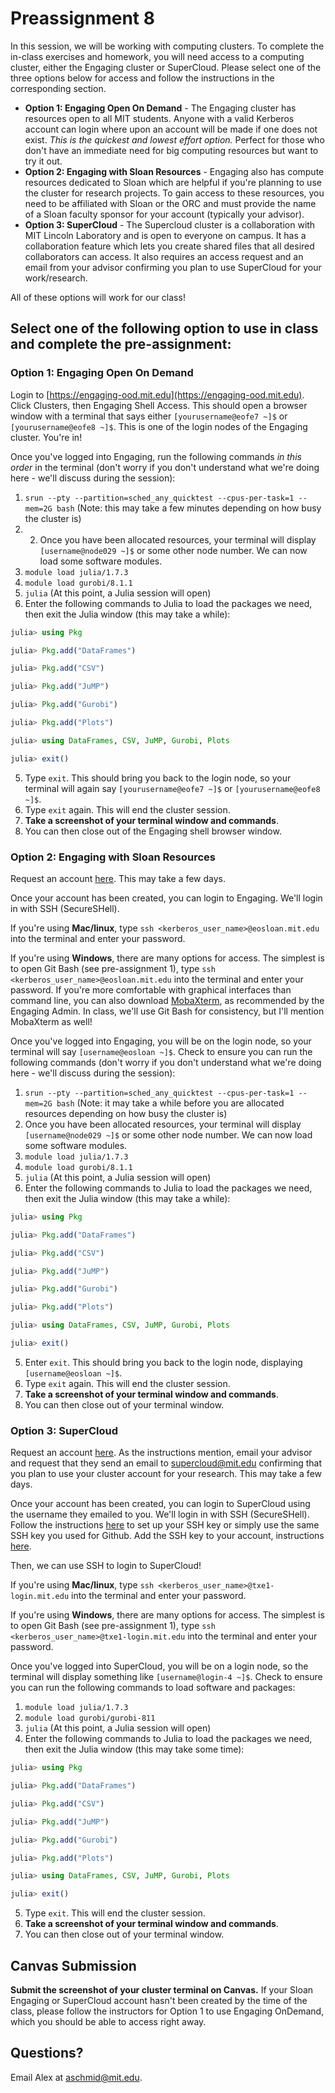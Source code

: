 # Preassignment 8

In this session, we will be working with computing clusters. To complete the in-class exercises and homework, you will need access to a computing cluster, either the Engaging cluster or SuperCloud. Please select one of the three options below for access and follow the instructions in the corresponding section.
- **Option 1: Engaging Open On Demand** - The Engaging cluster has resources open to all MIT students. Anyone with a valid Kerberos account can login where upon an account will be made if one does not exist. *This is the quickest and lowest effort option.* Perfect for those who don't have an immediate need for big computing resources but want to try it out. 
- **Option 2: Engaging with Sloan Resources** - Engaging also has compute resources dedicated to Sloan which are helpful if you're planning to use the cluster for research projects. To gain access to these resources, you need to be affiliated with Sloan or the ORC and must provide the name of a Sloan faculty sponsor for your account (typically your advisor). 
- **Option 3: SuperCloud** - The Supercloud cluster is a collaboration with MIT Lincoln Laboratory and is open to everyone on campus. It has a collaboration feature which lets you create shared files that all desired collaborators can access.  It also requires an access request and an email from your advisor confirming you plan to use SuperCloud for your work/research. 

All of these options will work for our class!

## Select one of the following option to use in class and complete the pre-assignment:

### Option 1: Engaging Open On Demand 
Login to [https://engaging-ood.mit.edu](https://engaging-ood.mit.edu). Click Clusters, then Engaging Shell Access. This should open a browser window with a terminal that says either `[yourusername@eofe7 ~]$` or `[yourusername@eofe8 ~]$`. This is one of the login nodes of the Engaging cluster. You're in!

Once you've logged into Engaging, run the following commands *in this order* in the terminal (don't worry if you don't understand what we're doing here - we'll discuss during the session):

1. ```srun --pty --partition=sched_any_quicktest --cpus-per-task=1 --mem=2G bash```  (Note: this may take a few minutes depending on how busy the cluster is)
2. 2. Once you have been allocated resources, your terminal will display `[username@node029 ~]$` or some other node number. We can now load some software modules.
3. ```module load julia/1.7.3```
4. ```module load gurobi/8.1.1```
5. ```julia``` (At this point, a Julia session will open)
6. Enter the following commands to Julia to load the packages we need, then exit the Julia window (this may take a while): 

```julia
julia> using Pkg

julia> Pkg.add("DataFrames")

julia> Pkg.add("CSV")

julia> Pkg.add("JuMP")

julia> Pkg.add("Gurobi")

julia> Pkg.add("Plots")

julia> using DataFrames, CSV, JuMP, Gurobi, Plots

julia> exit()
```
5. Type ```exit```. This should bring you back to the login node, so your terminal will again say `[yourusername@eofe7 ~]$` or `[yourusername@eofe8 ~]$`. 
5. Type ```exit``` again. This will end the cluster session. 
6. **Take a screenshot of your terminal window and commands**.
7. You can then close out of the Engaging shell browser window. 

### Option 2: Engaging with Sloan Resources
Request an account [here](https://mitsloan.service-now.com/sloanservice?id=sc_cat_item&sys_id=cdc71c54db10401479297deaae9619ba). This may take a few days.

Once your account has been created, you can login to Engaging. We'll login in with SSH (SecureSHell). 

If you're using **Mac/linux**, type `ssh <kerberos_user_name>@eosloan.mit.edu` into the terminal and enter your password. 

If you're using **Windows**, there are many options for access. The simplest is to open Git Bash (see pre-assignment 1),  type `ssh <kerberos_user_name>@eosloan.mit.edu` into the terminal and enter your password. If you're more comfortable with graphical interfaces than command line, you can also download [MobaXterm](https://engaging-web.mit.edu/eofe-wiki/logging_in/ssh/windows/), as recommended by the Engaging Admin. In class, we'll use Git Bash for consistency, but I'll mention MobaXterm as well!  

Once you've logged into Engaging, you will be on the login node, so your terminal will say `[username@eosloan ~]$`. Check to ensure you can run the following commands (don't worry if you don't understand what we're doing here - we'll discuss during the session):

1. ```srun --pty --partition=sched_any_quicktest --cpus-per-task=1 --mem=2G bash```  (Note: it may take a while before you are allocated resources depending on how busy the cluster is)
2. Once you have been allocated resources, your terminal will display `[username@node029 ~]$` or some other node number. We can now load some software modules.
3. ```module load julia/1.7.3```
4. ```module load gurobi/8.1.1```
5. ```julia``` (At this point, a Julia session will open)
6. Enter the following commands to Julia to load the packages we need, then exit the Julia window (this may take a while): 

```julia
julia> using Pkg

julia> Pkg.add("DataFrames")

julia> Pkg.add("CSV")

julia> Pkg.add("JuMP")

julia> Pkg.add("Gurobi")

julia> Pkg.add("Plots")

julia> using DataFrames, CSV, JuMP, Gurobi, Plots

julia> exit()
```
5. Enter ```exit```. This should bring you back to the login node, displaying `[username@eosloan ~]$`. 
5. Type ```exit``` again. This will end the cluster session. 
6. **Take a screenshot of your terminal window and commands**.
7. You can then close out of your terminal window. 

### Option 3: SuperCloud
Request an account [here](https://supercloud.mit.edu/requesting-account). As the instructions mention, email your advisor and request that they send an email to [supercloud@mit.edu](mailto:supercloud@mit.edu?subject=Confirming%20Supercloud%20Account) confirming that you plan to use your cluster account for your research. This may take a few days.

Once your account has been created, you can login to SuperCloud using the username they emailed to you. We'll login in with SSH (SecureSHell). Follow the instructions [here](https://supercloud.mit.edu/requesting-account#ssh-keys) to set up your SSH key or simply use the same SSH key you used for Github. Add the SSH key to your account, instructions [here](https://supercloud.mit.edu/requesting-account#adding-keys). 

Then, we can use SSH to login to SuperCloud!

If you're using **Mac/linux**, type `ssh <kerberos_user_name>@txe1-login.mit.edu` into the terminal and enter your password. 

If you're using **Windows**, there are many options for access. The simplest is to open Git Bash (see pre-assignment 1),  type `ssh <kerberos_user_name>@txe1-login.mit.edu` into the terminal and enter your password. 

Once you've logged into SuperCloud, you will be on a login node, so the terminal will display something like `[username@login-4 ~]$`. Check to ensure you can run the following commands to load software and packages:

1. ```module load julia/1.7.3```
2. ```module load gurobi/gurobi-811```
3. ```julia``` (At this point, a Julia session will open)
4. Enter the following commands to Julia to load the packages we need, then exit the Julia window (this may take some time): 

```julia
julia> using Pkg

julia> Pkg.add("DataFrames")

julia> Pkg.add("CSV")

julia> Pkg.add("JuMP")

julia> Pkg.add("Gurobi")

julia> Pkg.add("Plots")

julia> using DataFrames, CSV, JuMP, Gurobi, Plots

julia> exit()
```
5. Type ```exit```. This will end the cluster session. 
4. **Take a screenshot of your terminal window and commands**.
5. You can then close out of your terminal window. 

## Canvas Submission

**Submit the screenshot of your cluster terminal on Canvas.** If your Sloan Engaging or SuperCloud account hasn't been created by the time of the class, please follow the instructors for Option 1 to use Engaging OnDemand, which you should be able to access right away. 

## Questions? 
Email Alex at aschmid@mit.edu.
